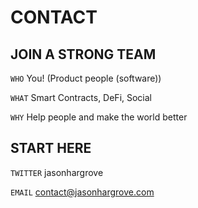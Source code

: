 CONTACT
===============

## JOIN A STRONG TEAM

`WHO` You! (Product people (software))

`WHAT` Smart Contracts, DeFi, Social

`WHY` Help people and make the world better

## START HERE

`TWITTER` jasonhargrove

`EMAIL` contact@jasonhargrove.com
